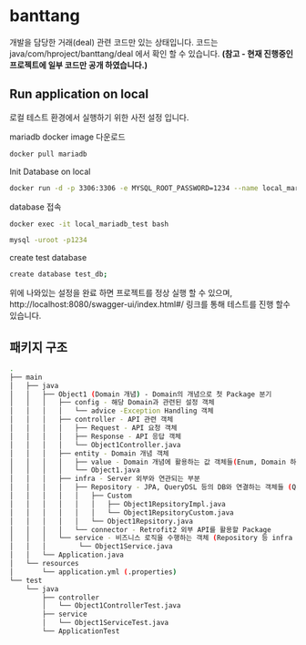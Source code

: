 # banttang
개발을 담당한 거래(deal) 관련 코드만 있는 상태입니다. 코드는 java/com/hproject/banttang/deal 에서 확인 할 수 있습니다.
**(참고 - 현재 진행중인 프로젝트에 일부 코드만 공개 하였습니다.)**

## Run application on local
로컬 테스트 환경에서 실행하기 위한 사전 설정 입니다.

mariadb docker image 다운로드
```bash
docker pull mariadb
```
Init Database on local
```bash
docker run -d -p 3306:3306 -e MYSQL_ROOT_PASSWORD=1234 --name local_mariadb_test mariadb
```
database 접속
```bash
docker exec -it local_mariadb_test bash
```
```bash
mysql -uroot -p1234
```
create test database
```bash
create database test_db;
```

위에 나와있는 설정을 완료 하면 프로젝트를 정상 실행 할 수 있으며,
http://localhost:8080/swagger-ui/index.html#/ 링크를 통해 테스트를 진행 할수 있습니다.

## 패키지 구조
```bash
.
├── main
│   ├── java
│   │   ├── Object1 (Domain 개념) - Domain의 개념으로 첫 Package 분기
│   │   │   ├── config - 해당 Domain과 관련된 설정 객체
│   │   │   │   └── advice -Exception Handling 객체
│   │   │   ├── controller - API 관련 객체
│   │   │   │   ├── Request - API 요청 객체
│   │   │   │   ├── Response - API 응답 객체
│   │   │   │   └── Object1Controller.java
│   │   │   ├── entity - Domain 개념 객체
│   │   │   │   ├── value - Domain 개념에 활용하는 값 객체들(Enum, Domain 하위의 VO 객체들)
│   │   │   │   └── Object1.java
│   │   │   ├── infra - Server 외부와 연관되는 부분
│   │   │   │   ├── Repository - JPA, QueryDSL 등의 DB와 연결하는 객체들 (QueryDSL을 사용하는 Custom과 Impl은 Custom 패키지로 추가 분기)
│   │   │   │   │   ├── Custom
│   │   │   │   │   │   ├── Object1RepsitoryImpl.java
│   │   │   │   │   │   └── Object1RepsitoryCustom.java
│   │   │   │   │   └── Object1Repsitory.java
│   │   │   │   └── connector - Retrofit2 외부 API를 활용할 Package
│   │   │   └── service - 비즈니스 로직을 수행하는 객체 (Repository 등 infra 객체들을 불러와서 비즈니스 로직을 수행하고 결과를 Controller에게 전달해주는 역할)
│   │   │        └── Object1Service.java
│   │   └── Application.java
│   └── resources
│       └── application.yml (.properties)
└── test
    └── java
        ├── controller
        │   └── Object1ControllerTest.java
        ├── service
        │   └── Object1ServiceTest.java
        └── ApplicationTest
```

